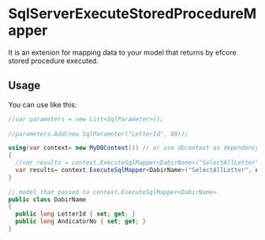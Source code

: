 # SqlServerExecuteStoredProcedureMapper
It is an extenion for mapping data to your model that returns by efcore stored procedure executed.

## Usage
You can use like this:

```csharp
//var parameters = new List<SqlParameter>();
  
//parameters.Add(new SqlParameter("LetterId", 80));          

using(var context= new MyDBContext()) // or use dbcontext as dependency injection
{
  //var results = context.ExecuteSqlMapper<DabirName>("SelectAllLetter", parameters);
  var results= context.ExecuteSqlMapper<DabirName>("SelectAllLetter", new SqlParameter("LetterId", 80));           
}
  
// model that passed to context.ExecuteSqlMapper<DabirName>
public class DabirName 
{  
  public long LetterId { set; get; }
  public long AndicatorNo { set; get; }
}
```

